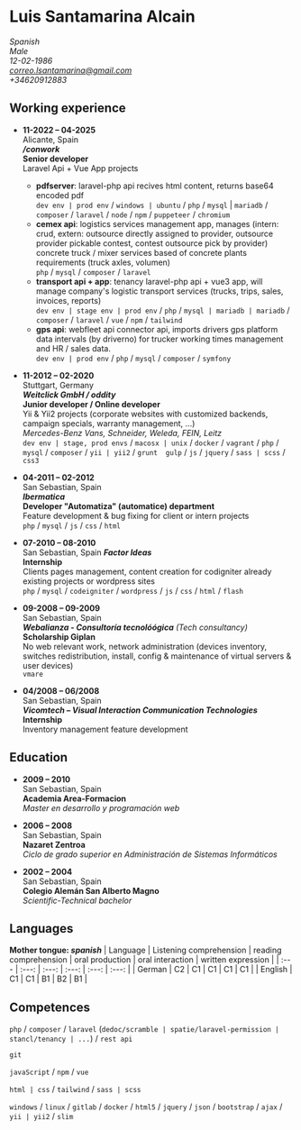 # Luis Santamarina Alcain

*Spanish*  
*Male*  
*12-02-1986*  
*correo.lsantamarina@gmail.com*  
*+34620912883*

## Working experience

- **11-2022 – 04-2025**  
Alicante, Spain  
**_/conwork_**  
**Senior developer**  
Laravel Api + Vue App projects
    - **pdfserver**: laravel-php api recives html content, returns base64 encoded pdf  
`dev env | prod env` / `windows | ubuntu` / `php` / `mysql` | `mariadb` / `composer` / `laravel` / `node` / `npm` / `puppeteer` / `chromium`
    - **cemex api**: logistics services management app, manages (intern: crud, extern: outsource directly assigned to provider, outsource provider pickable contest, contest outsource pick by provider) concrete truck / mixer services based of concrete plants requirements (truck axles, volumen)  
`php` / `mysql` / `composer` / `laravel`
    - **transport api + app**: tenancy laravel-php api + vue3 app, will manage company's logistic transport services (trucks, trips, sales, invoices, reports)  
`dev env | stage env | prod env` / `php` / `mysql | mariadb | mariadb` / `composer` / `laravel` / `vue` / `npm` / `tailwind`
    - **gps api**: webfleet api connector api, imports drivers gps platform data intervals (by driverno) for trucker working times management and HR / sales data.  
`dev env | prod env` / `php` / `mysql` / `composer` / `symfony`

- **11-2012 – 02-2020**  
Stuttgart, Germany  
**_Weitclick GmbH / oddity_**  
**Junior developer / Online developer**  
Yii & Yii2 projects (corporate websites with customized backends, campaign specials, warranty management, ...)  
_Mercedes-Benz Vans, Schneider, Weleda, FEIN, Leitz_  
`dev env | stage, prod envs` / `macosx | unix` / `docker` / `vagrant` / `php` / `mysql` / `composer` / `yii | yii2` / `grunt  gulp` / `js` / `jquery` / `sass | scss` / `css3`

- **04-2011 – 02-2012**  
San Sebastian, Spain  
**_Ibermatica_**  
**Developer "Automatiza" (automatice) department**  
Feature development & bug fixing for client or intern projects  
`php` / `mysql` / `js` / `css` / `html`

- **07-2010 – 08-2010**  
San Sebastian, Spain 
**_Factor Ideas_**  
**Internship**  
Clients pages management, content creation for codigniter already existing projects or wordpress sites  
`php` / `mysql` / `codeigniter` / `wordpress` / `js` / `css` / `html` / `flash`

- **09-2008 – 09-2009**  
San Sebastian, Spain  
**_Webalianza - Consultoría tecnolóógica_** _(Tech consultancy)_  
**Scholarship Giplan**  
No web relevant work, network administration (devices inventory, switches redistribution, install, config & maintenance of virtual servers & user devices)  
`vmare`

- **04/2008 – 06/2008**  
San Sebastian, Spain  
**_Vicomtech – Visual Interaction Communication Technologies_**  
**Internship**  
Inventory management feature development


## Education
- **2009 – 2010**  
San Sebastian, Spain  
**Academia Area-Formacion**  
_Master en desarrollo y programación web_

- **2006 – 2008**  
San Sebastian, Spain  
**Nazaret Zentroa**  
_Ciclo de grado superior en Administración de Sistemas Informáticos_

- **2002 – 2004**  
San Sebastian, Spain  
**Colegio Alemán San Alberto Magno**  
_Scientific-Technical bachelor_


## Languages
**Mother tongue: _spanish_** 
| Language    | Listening comprehension | reading comprehension | oral production | oral interaction | written expression |
| :---        |          :---:          |         :---:         |      :---:      |      :---:       |       :---:        |
| German      |           C2            |          C1           |       C1        |       C1         |        C1          |
| English     |           C1            |          C1           |       B1        |       B2         |        B1          |

## Competences
`php` / `composer` / `laravel` (`dedoc/scramble | spatie/laravel-permission | stancl/tenancy | ...`) / `rest api`

`git`

`javaScript` / `npm` / `vue`

`html | css` / `tailwind` / `sass | scss`

`windows` / `linux` / `gitlab` / `docker` / `html5` / `jquery` / `json` / `bootstrap` / `ajax` / `yii | yii2` / `slim`
